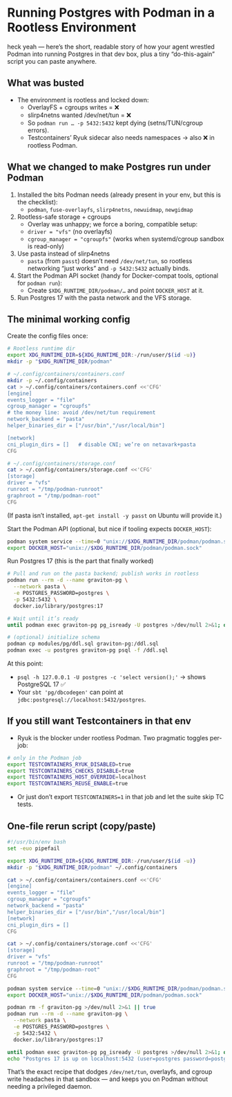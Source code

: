 # Running Postgres with Podman in a Rootless Environment

heck yeah — here’s the short, readable story of how your agent wrestled Podman into running Postgres in that dev box, plus a tiny “do-this-again” script you can paste anywhere.

## What was busted
- The environment is rootless and locked down:
  - OverlayFS + cgroups writes = ❌
  - slirp4netns wanted /dev/net/tun = ❌
  - So `podman run … -p 5432:5432` kept dying (setns/TUN/cgroup errors).
  - Testcontainers’ Ryuk sidecar also needs namespaces → also ❌ in rootless Podman.

## What we changed to make Postgres run under Podman
1. Installed the bits Podman needs (already present in your env, but this is the checklist):
   - `podman`, `fuse-overlayfs`, `slirp4netns`, `newuidmap`, `newgidmap`
2. Rootless-safe storage + cgroups
   - Overlay was unhappy; we force a boring, compatible setup:
   - `driver = "vfs"` (no overlayfs)
   - `cgroup_manager = "cgroupfs"` (works when systemd/cgroup sandbox is read-only)
3. Use pasta instead of slirp4netns
   - `pasta` (from `passt`) doesn’t need `/dev/net/tun`, so rootless networking “just works” and `-p 5432:5432` actually binds.
4. Start the Podman API socket (handy for Docker-compat tools, optional for `podman run`):
   - Create `$XDG_RUNTIME_DIR/podman/…` and point `DOCKER_HOST` at it.
5. Run Postgres 17 with the pasta network and the VFS storage.

## The minimal working config
Create the config files once:

```bash
# Rootless runtime dir
export XDG_RUNTIME_DIR=${XDG_RUNTIME_DIR:-/run/user/$(id -u)}
mkdir -p "$XDG_RUNTIME_DIR/podman"

# ~/.config/containers/containers.conf
mkdir -p ~/.config/containers
cat > ~/.config/containers/containers.conf <<'CFG'
[engine]
events_logger = "file"
cgroup_manager = "cgroupfs"
# the money line: avoid /dev/net/tun requirement
network_backend = "pasta"
helper_binaries_dir = ["/usr/bin","/usr/local/bin"]

[network]
cni_plugin_dirs = []   # disable CNI; we’re on netavark+pasta
CFG

# ~/.config/containers/storage.conf
cat > ~/.config/containers/storage.conf <<'CFG'
[storage]
driver = "vfs"
runroot = "/tmp/podman-runroot"
graphroot = "/tmp/podman-root"
CFG
```

(If pasta isn’t installed, `apt-get install -y passt` on Ubuntu will provide it.)

Start the Podman API (optional, but nice if tooling expects `DOCKER_HOST`):

```bash
podman system service --time=0 "unix://$XDG_RUNTIME_DIR/podman/podman.sock" >/tmp/podapi.log 2>&1 &
export DOCKER_HOST="unix://$XDG_RUNTIME_DIR/podman/podman.sock"
```

Run Postgres 17 (this is the part that finally worked)

```bash
# Pull and run on the pasta backend; publish works in rootless
podman run --rm -d --name graviton-pg \
  --network pasta \
  -e POSTGRES_PASSWORD=postgres \
  -p 5432:5432 \
  docker.io/library/postgres:17

# Wait until it’s ready
until podman exec graviton-pg pg_isready -U postgres >/dev/null 2>&1; do sleep 0.5; done

# (optional) initialize schema
podman cp modules/pg/ddl.sql graviton-pg:/ddl.sql
podman exec -u postgres graviton-pg psql -f /ddl.sql
```

At this point:
- `psql -h 127.0.0.1 -U postgres -c 'select version();'` → shows PostgreSQL 17 ✅
- Your `sbt 'pg/dbcodegen'` can point at `jdbc:postgresql://localhost:5432/postgres`.

## If you still want Testcontainers in that env
- Ryuk is the blocker under rootless Podman. Two pragmatic toggles per-job:

```bash
# only in the Podman job
export TESTCONTAINERS_RYUK_DISABLED=true
export TESTCONTAINERS_CHECKS_DISABLE=true
export TESTCONTAINERS_HOST_OVERRIDE=localhost
export TESTCONTAINERS_REUSE_ENABLE=true
```

- Or just don’t export `TESTCONTAINERS=1` in that job and let the suite skip TC tests.

## One-file rerun script (copy/paste)

```bash
#!/usr/bin/env bash
set -euo pipefail

export XDG_RUNTIME_DIR=${XDG_RUNTIME_DIR:-/run/user/$(id -u)}
mkdir -p "$XDG_RUNTIME_DIR/podman" ~/.config/containers

cat > ~/.config/containers/containers.conf <<'CFG'
[engine]
events_logger = "file"
cgroup_manager = "cgroupfs"
network_backend = "pasta"
helper_binaries_dir = ["/usr/bin","/usr/local/bin"]
[network]
cni_plugin_dirs = []
CFG

cat > ~/.config/containers/storage.conf <<'CFG'
[storage]
driver = "vfs"
runroot = "/tmp/podman-runroot"
graphroot = "/tmp/podman-root"
CFG

podman system service --time=0 "unix://$XDG_RUNTIME_DIR/podman/podman.sock" >/tmp/podapi.log 2>&1 &
export DOCKER_HOST="unix://$XDG_RUNTIME_DIR/podman/podman.sock"

podman rm -f graviton-pg >/dev/null 2>&1 || true
podman run --rm -d --name graviton-pg \
  --network pasta \
  -e POSTGRES_PASSWORD=postgres \
  -p 5432:5432 \
  docker.io/library/postgres:17

until podman exec graviton-pg pg_isready -U postgres >/dev/null 2>&1; do sleep 0.5; done
echo "Postgres 17 is up on localhost:5432 (user=postgres password=postgres)"
```

That’s the exact recipe that dodges `/dev/net/tun`, overlayfs, and cgroup write headaches in that sandbox — and keeps you on Podman without needing a privileged daemon.
